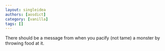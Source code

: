 ```yaml
---
layout: singleidea
authors: [aosdict]
category: [vanilla]
tags: []
---
```

There should be a message from when you pacify (not tame) a monster by throwing food at it.
